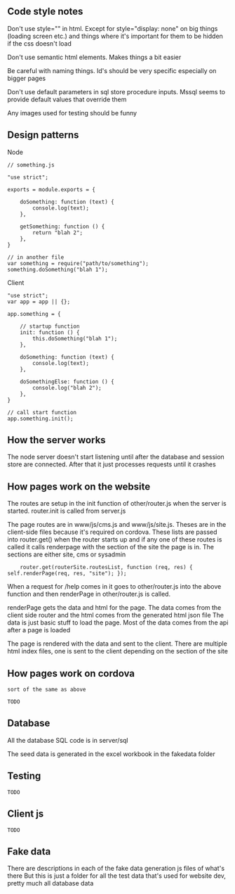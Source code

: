 
## Code style notes

Don't use style="" in html.  Except for style="display: none" on big things (loading screen etc.)
    and things where it's important for them to be hidden if the css doesn't load

Don't use semantic html elements.  Makes things a bit easier

Be careful with naming things.  Id's should be very specific especially on bigger pages

Don't use default parameters in sql store procedure inputs.  Mssql seems to provide default values that override them

Any images used for testing should be funny



## Design patterns

Node

    // something.js

    "use strict";

    exports = module.exports = {

        doSomething: function (text) {
            console.log(text);
        },

        getSomething: function () {
            return "blah 2";
        },
    }

    // in another file
    var something = require("path/to/something");
    something.doSomething("blah 1");


Client

    "use strict";
    var app = app || {};

    app.something = {

        // startup function
        init: function () {
            this.doSomething("blah 1");
        },

        doSomething: function (text) {
            console.log(text);
        },

        doSomethingElse: function () {
            console.log("blah 2");
        },
    }

    // call start function
    app.something.init();



## How the server works

The node server doesn't start listening until after the database and session store
    are connected.  After that it just processes requests until it crashes



## How pages work on the website

The routes are setup in the init function of other/router.js when the server
    is started.  router.init is called from server.js

The page routes are in www/js/cms.js and www/js/site.js.  Theses are in the
    client-side files because it's required on cordova.
    These lists are passed into router.get() when the router starts up and
    if any one of these routes is called it calls renderpage with the section
    of the site the page is in.  The sections are either site, cms or sysadmin

        router.get(routerSite.routesList, function (req, res) { self.renderPage(req, res, "site"); });


When a request for /help comes in it goes to other/router.js into the above
    function and then renderPage in other/router.js is called.

renderPage gets the data and html for the page.  The data
    comes from the client side router and the html comes from the generated html json file
    The data is just basic stuff to load the page.  Most of the data comes from the api
    after a page is loaded

The page is rendered with the data and sent to the client.  There are multiple
    html index files, one is sent to the client depending on the section of the site



## How pages work on cordova
    sort of the same as above

    TODO


## Database

All the database SQL code is in server/sql

The seed data is generated in the excel workbook in the fakedata folder

## Testing

    TODO

## Client js

    TODO



## Fake data

There are descriptions in each of the fake data generation js files of what's there
But this is just a folder for all the test data that's used for website dev, pretty much all database data





